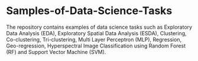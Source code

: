 # Samples-of-Data-Science-Tasks
The repository contains examples of data science tasks such as Exploratory Data Analysis (EDA), Exploratory Spatial Data Analysis (ESDA), Clustering, Co-clustering, Tri-clustering,  Multi Layer Perceptron (MLP), Regression, Geo-regression,  Hyperspectral Image Classification using Random Forest (RF) and Support Vector Machine (SVM).
